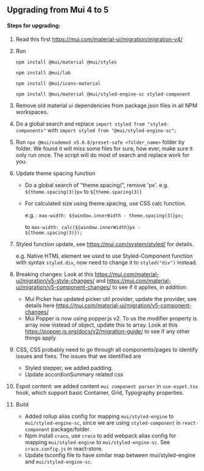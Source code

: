 [//]: # "================================================="
[//]: # "Licensed Materials - Property of HCL Technologies"
[//]: #
[//]: # "HCL Commerce"
[//]: #
[//]: # "(C) Copyright HCL Technologies Limited 2022"
[//]: #
[//]: # "================================================="

## Upgrading from Mui 4 to 5

#### Steps for upgrading:

1. Read this first https://mui.com/material-ui/migration/migration-v4/

2. Run

   `npm install @mui/material @mui/styles`

   `npm install @mui/lab`

   `npm install @mui/icons-material`

   `npm install @mui/material @mui/styled-engine-sc styled-component`

3. Remove old material ui dependencies from package.json files in all NPM workspaces.

4. Do a global search and replace `import styled from "styled-components"` with `import styled from "@mui/styled-engine-sc";`

5. Run `npx @mui/codemod v5.0.0/preset-safe <folder_name>` folder by folder. We found it will miss some files for sure, how ever, make sure it only run once. The script will do most of search and replace work for you.

6. Update theme spacing function

   - Do a global search of "theme.spacing(", remove 'px'. e.g. `${theme.spacing(3)}px` to `${theme.spacing(3)}`

   - For calculated size using theme.spacing, use CSS calc function.

     e.g. : `max-width: ${window.innerWidth - theme.spacing(3)}px;`

     to `max-width: calc(${window.innerWidth}px - ${theme.spacing(3)});`

7. Styled function update, see https://mui.com/system/styled/ for details.

   e.g. Native HTML element we used to use Styled-Component function with syntax `styled.div`, now need to change it to `styled("div")` instead.

8. Breaking changes: Look at this https://mui.com/material-ui/migration/v5-style-changes/ and https://mui.com/material-ui/migration/v5-component-changes/ to see if it applies, in addition:

   - Mui Picker has updated picker util provider, update the provider, see details here https://mui.com/material-ui/migration/v5-component-changes/
   - Mui Popper is now using popper.js v2. To us the modifier property is array now instead of object, update this to array. Look at this https://popper.js.org/docs/v2/migration-guide/ to see if any other things apply

9. CSS, CSS probably need to go through all components/pages to identify issues and fixes. The issues that we identified are

   - Styled stepper, we added padding.
   - Update accordionSummary related css

10. Espot content: we added content `mui component parser` in `use-espot.tsx` hook, which support basic Container, Grid, Typography properties.

11. Build

    - Added rollup alias config for mapping `mui/styled-engine` to `mui/styled-engine-sc`, since we are using `styled-component` in `react-component` package/folder.
    - Npm install `craco`, use `craco` to add webpack alias config for mapping `mui/styled-engine` to `mui/styled-engine-sc`. See `craco.config.js` in react-store.
    - Update tsconfig file to have similar map between mui/styled-engine and `mui/styled-engine-sc`.
